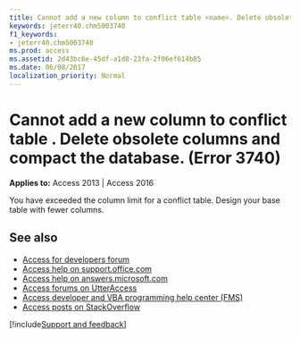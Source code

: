 ```yaml
---
title: Cannot add a new column to conflict table <name>. Delete obsolete columns and compact the database. (Error 3740)
keywords: jeterr40.chm5003740
f1_keywords:
- jeterr40.chm5003740
ms.prod: access
ms.assetid: 2d43bc6e-45df-a1d8-23fa-2f06ef614b85
ms.date: 06/08/2017
localization_priority: Normal
---
```



# Cannot add a new column to conflict table <name>. Delete obsolete columns and compact the database. (Error 3740)

  

**Applies to:** Access 2013 | Access 2016

You have exceeded the column limit for a conflict table. Design your base table with fewer columns.

## See also

- [Access for developers forum](https://social.msdn.microsoft.com/Forums/office/home?forum=accessdev)
- [Access help on support.office.com](https://support.office.com/search/results?query=Access)
- [Access help on answers.microsoft.com](https://answers.microsoft.com/)
- [Access forums on UtterAccess](https://www.utteraccess.com/forum/index.php?act=idx)
- [Access developer and VBA programming help center (FMS)](https://www.fmsinc.com/MicrosoftAccess/developer/)
- [Access posts on StackOverflow](https://stackoverflow.com/questions/tagged/ms-access)

[!include[Support and feedback](~/includes/feedback-boilerplate.md)]